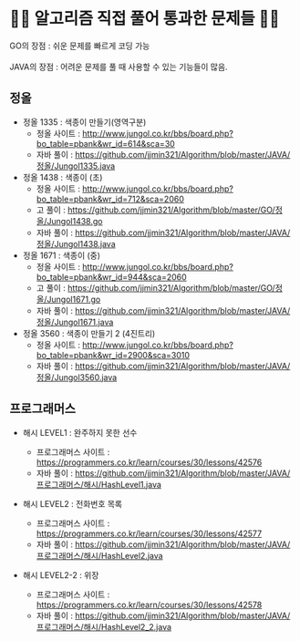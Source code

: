 <h1> 👨‍💻 알고리즘 직접 풀어 통과한 문제들 👨‍💻</h1>
GO의 장점 : 쉬운 문제를 빠르게 코딩 가능 <br>
<br>
JAVA의 장점 : 어려운 문제를 풀 때 사용할 수 있는 기능들이 많음.<br>

<h2> 정올</h2>

- 정올 1335 : 색종이 만들기(영역구분)
    - 정올 사이트 : http://www.jungol.co.kr/bbs/board.php?bo_table=pbank&wr_id=614&sca=30
    - 자바 풀이 : https://github.com/jjmin321/Algorithm/blob/master/JAVA/정올/Jungol1335.java
- 정올 1438 : 색종이 (초)
    - 정올 사이트 : http://www.jungol.co.kr/bbs/board.php?bo_table=pbank&wr_id=712&sca=2060
    - 고 풀이 : https://github.com/jjmin321/Algorithm/blob/master/GO/정올/Jungol1438.go
    - 자바 풀이 : https://github.com/jjmin321/Algorithm/blob/master/JAVA/정올/Jungol1438.java
- 정올 1671 : 색종이 (중)
    - 정올 사이트 : http://www.jungol.co.kr/bbs/board.php?bo_table=pbank&wr_id=944&sca=2060
    - 고 풀이 : https://github.com/jjmin321/Algorithm/blob/master/GO/정올/Jungol1671.go
    - 자바 풀이 : https://github.com/jjmin321/Algorithm/blob/master/JAVA/정올/Jungol1671.java
- 정올 3560 : 색종이 만들기 2 (4진트리)
    - 정올 사이트 : http://www.jungol.co.kr/bbs/board.php?bo_table=pbank&wr_id=2900&sca=3010
    - 자바 풀이 : https://github.com/jjmin321/Algorithm/blob/master/JAVA/정올/Jungol3560.java

<h2> 프로그래머스</h2>

- 해시 LEVEL1 : 완주하지 못한 선수
    - 프로그래머스 사이트 : https://programmers.co.kr/learn/courses/30/lessons/42576
    - 자바 풀이 : https://github.com/jjmin321/Algorithm/blob/master/JAVA/프로그래머스/해시/HashLevel1.java

- 해시 LEVEL2 : 전화번호 목록 
    - 프로그래머스 사이트 : https://programmers.co.kr/learn/courses/30/lessons/42577
    - 자바 풀이 : https://github.com/jjmin321/Algorithm/blob/master/JAVA/프로그래머스/해시/HashLevel2.java

- 해시 LEVEL2-2 : 위장
    - 프로그래머스 사이트 : https://programmers.co.kr/learn/courses/30/lessons/42578
    - 자바 풀이 : https://github.com/jjmin321/Algorithm/blob/master/JAVA/프로그래머스/해시/HashLevel2_2.java